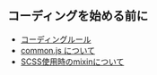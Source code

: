 ## コーディングを始める前に

* [コーディングルール](https://github.com/trymcom/html/wiki/%E3%82%B3%E3%83%BC%E3%83%87%E3%82%A3%E3%83%B3%E3%82%B0%E3%83%AB%E3%83%BC%E3%83%AB)
* [common.js について](https://github.com/trymcom/html/wiki/common.js%E3%81%AB%E3%81%A4%E3%81%84%E3%81%A6)  
* [SCSS使用時のmixinについて](https://github.com/trymcom/html/wiki/SCSS%E4%BD%BF%E7%94%A8%E6%99%82%E3%81%AEmixin%E3%81%AB%E3%81%A4%E3%81%84%E3%81%A6)
